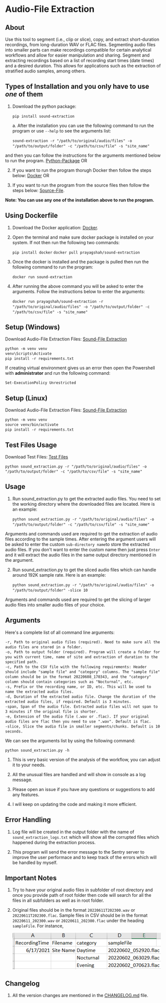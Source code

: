 # Audio-File Extraction

## About

Use this tool to segment (i.e., clip or slice), copy, and extract short-duration recordings, from long-duration WAV or FLAC files. Segmenting audio files into smaller parts can make recordings compatible for certain analytical workflows and allow for easier manipulation and sharing. Segment and extracting recordings based on a list of recording start times (date times) and a desired duration. This allows for applications such as the extraction of stratified audio samples, among others.

## Types of Installation and you only have to use *one* of them

1. Download the python package:
    
    `pip install sound-extraction`

    a. After the installation you can use the following command to run the program or use `--help` to see the arguments list:

    `sound-extraction -r "/path/to/original/audio/files" -o "/path/to/output/folder" -c "/path/to/csv/file" -s "site_name"`

and then you can follow the instructions for the arguments mentioned below to run the program. [Python-Package](#Arguments) OR

2. If you want to run the program thorugh Docker then follow the steps below: [Docker](#using-dockerfile) OR

3. If you want to run the program from the source files then follow the steps below: [Source-File](#setup).

<b>Note: You can use any one of the installation above to run the program.</b>

## Using Dockerfile

1. Download the Docker application: [Docker](https://www.docker.com/products/docker-desktop).

2. Open the terminal and make sure docker package is installed on your system. If not then run the following two commands:

    `pip install docker`
    `docker pull prayagshah/sound-extraction`

3. Once the docker is installed and the package is pulled then run the following command to run the program:

    `docker run sound-extraction`

4. After running the above command you will be asked to enter the arguments. Follow the instructions below to enter the arguments:

    `docker run prayagshah/sound-extraction -r "/path/to/original/audio/files" -o "/path/to/output/folder" -c "/path/to/csv/file" -s "site_name"`

## Setup (Windows)

Download Audio-File Extraction Files: [Sound-File Extraction](https://github.com/prayagnshah/Sound-Extraction/archive/refs/tags/v1.1.1.zip)

    python -m venv venv
    venv\Scripts\Activate
    pip install -r requirements.txt

If creating virtual environment gives us an error then open the Powershell with <b>administrator</b> and run the following command:

    Set-ExecutionPolicy Unrestricted

## Setup (Linux)

Download Audio-File Extraction Files: [Sound-File Extraction](https://github.com/prayagnshah/Sound-Extraction/archive/refs/tags/v1.1.1.zip)

    python -m venv venv
    source venv/bin/activate
    pip install -r requirements.txt

## Test Files Usage

Download Test Files: [Test Files](https://drive.google.com/file/d/1iBrAkaLagScc3kRuLkFw_2eUovGU2d8L/view?usp=share_link)

    python sound_extraction.py -r "/path/to/original/audio/files" -o "/path/to/output/folder" -c "/path/to/csv/file" -s "site_name"

## Usage

1.  Run sound_extraction.py to get the extracted audio files. You need to set the working directory where the downloaded files are located. Here is an example:

    `python sound_extraction.py -r "/path/to/original/audio/files" -o "/path/to/output/folder" -c "/path/to/csv/file" -s "site_name"`

Arguments and commands used are required to get the extraction of audio files according to the sample times. After entering the argument users will be asked to enter the custom `sub-directory name`to store the extracted audio files. If you don't want to enter the custom name then just press `Enter` and it will extract the audio files in the same output directory mentioned in the argument.

2.  Run sound_extraction.py to get the sliced audio files which can handle around 192K sample rate. Here is an example:

    `python sound_extraction.py -r "/path/to/original/audio/files" -o "/path/to/output/folder" -slice 10`

Arguments and commands used are required to get the slicing of larger audio files into smaller audio files of your choice.

## Arguments

Here's a complete list of all command line arguments:

    -r, Path to original audio files (required). Need to make sure all the audio files are stored in a folder.
    -o, Path to output folder (required). Program will create a folder for you with current time, name of site and extraction of duration to the specified path.
    -c, Path to the CSV file with the following requirements: Header should include "sample file" and "category" columns. The "sample file" column should be in the format 20220608_170343, and the "category" column should contain categories such as "Nocturnal", etc.
    -s, Prefix or the recording name, or ID, etc. This will be used to name the extracted audio files.
    -d, Duration of the extracted audio file. Change the duration of the extracted audio files, if required. Default is 3 minutes.
    -span, Span of the audio file. Extracted audio files will not span to 3 minutes if the original file is shorter.
    -e, Extension of the audio file (.wav or .flac). If your original audio files are flac then you need to use ".wav". Default is flac.
    -slice, Slice the audio file in smaller segments/chunks. Default is 10 seconds.

We can see the arguments list by using the following command:

    python sound_extraction.py -h

1. This is very basic version of the analysis of the workflow, you can adjust it to your needs.

2. All the unusual files are handled and will show in console as a log message.

3. Please open an issue if you have any questions or suggestions to add any features.

4. I will keep on updating the code and making it more efficient.

## Error Handling

1. Log file will be created in the output folder with the name of `sound_extraction_logs.txt` which will show all the corrupted files which happened during the extraction process.

2. This program will send the error message to the Sentry server to improve the user performace and to keep track of the errors which will be handled by myself.

## Important Notes

1. Try to have your original audio files in subfolder of root directory and once you provide path of root folder then code will search for all the files in all subfolders as well as in root folder.

2. Original files should be in the format `20220611T202300.wav` or `20220611T202300.flac`. Sample files in CSV should be in the format `20220611_202300.wav` or `20220611_202300.flac` under the heading `sampleFile`. For instance,

   ![Sample Image](data/image.png)

## Changelog

1. All the version changes are mentioned in the [CHANGELOG.md](https://github.com/prayagnshah/Sound-Extraction/blob/main/CHANGELOG.md) file.
